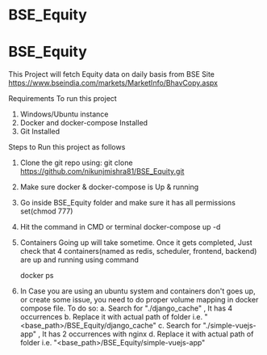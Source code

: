 # BSE_Equity


# BSE_Equity

This Project will fetch Equity data on daily basis from BSE Site https://www.bseindia.com/markets/MarketInfo/BhavCopy.aspx

Requirements To run this project

1. Windows/Ubuntu instance
2. Docker and docker-compose Installed
3. Git Installed

Steps to Run this project as follows


1. Clone the git repo using:
	git clone https://github.com/nikunjmishra81/BSE_Equity.git

2. Make sure docker & docker-compose is Up & running
3. Go inside BSE_Equity folder and make sure it has all permissions set(chmod 777)
4. Hit the command in CMD or terminal
	docker-compose up -d
5. Containers Going up will take sometime. Once it gets completed, Just check that 4 containers(named as redis, scheduler, frontend, backend) are up and running using command
	
	docker ps
6. In Case you are using an ubuntu system and containers don't goes up, or create some issue, you need to do proper volume mapping in docker compose file. To do so:
	a. Search for "./django_cache" , It has 4 occurrences
	b. Replace it with actual path of folder i.e. "<base_path>/BSE_Equity/django_cache"
	c. Search for "./simple-vuejs-app" , It has 2 occurrences with nginx
	d. Replace it with actual path of folder i.e. "<base_path>/BSE_Equity/simple-vuejs-app"
	
